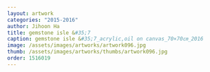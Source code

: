 ```yaml
---
layout: artwork 
categories: "2015-2016"
author: Jihoon Ha 
title: gemstone isle &#35;7 
caption: gemstone isle &#35;7_acrylic,oil on canvas_70×70㎝_2016 
image: /assets/images/artworks/artwork096.jpg 
thumb: /assets/images/artworks/thumbs/artwork096.jpg 
order: 1516019 
---
```


